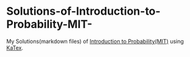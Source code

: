 # Solutions-of-Introduction-to-Probability-MIT-
My Solutions(markdown files) of [Introduction to Probability(MIT)](https://ocw.mit.edu/courses/electrical-engineering-and-computer-science/6-041-probabilistic-systems-analysis-and-applied-probability-fall-2010/) using [KaTex](https://katex.org/).
